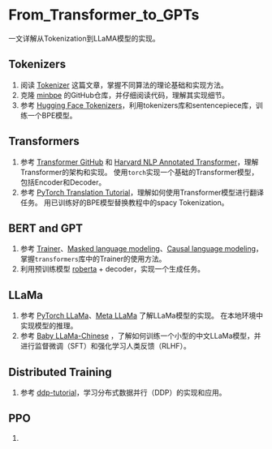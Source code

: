 # From_Transformer_to_GPTs

一文详解从Tokenization到LLaMA模型的实现。

## Tokenizers

1. 阅读 [Tokenizer](https://www.huaxiaozhuan.com/%E5%B7%A5%E5%85%B7/huggingface_transformer/chapters/1_tokenizer.html) 这篇文章，掌握不同算法的理论基础和实现方法。
2. 克隆 [minbpe](https://github.com/karpathy/minbpe) 的GitHub仓库，并仔细阅读代码，理解其实现细节。
3. 参考 [Hugging Face Tokenizers](https://huggingface.co/docs/tokenizers/index)，利用tokenizers库和sentencepiece库，训练一个BPE模型。

## Transformers

1. 参考 [Transformer GitHub](https://github.com/hyunwoongko/transformer) 和 [Harvard NLP Annotated Transformer](https://nlp.seas.harvard.edu/annotated-transformer/)，理解Transformer的架构和实现。 使用`torch`实现一个基础的Transformer模型，包括Encoder和Decoder。
2. 参考 [PyTorch Translation Tutorial](https://pytorch.org/tutorials/beginner/translation_transformer.html)，理解如何使用Transformer模型进行翻译任务。 用已训练好的BPE模型替换教程中的spacy Tokenization。

## BERT and GPT

1. 参考 [Trainer](https://huggingface.co/docs/transformers/model_memory_anatomy)、[Masked language modeling](https://huggingface.co/docs/transformers/tasks/masked_language_modeling)、[Causal language modeling](https://huggingface.co/docs/transformers/tasks/language_modeling)，掌握`transformers`库中的Trainer的使用方法。
2. 利用预训练模型 [roberta](https://huggingface.co/FacebookAI/roberta-base) + decoder，实现一个生成任务。

## LLaMa

1. 参考 [PyTorch LLaMa](https://github.com/hkproj/pytorch-llama)、[Meta LLaMa](https://github.com/meta-llama/llama) 了解LLaMa模型的实现。 在本地环境中实现模型的推理。
2. 参考 [Baby LLaMa-Chinese](https://github.com/DLLXW/baby-llama2-chinese) ，了解如何训练一个小型的中文LLaMa模型，并进行监督微调（SFT）和强化学习人类反馈（RLHF）。


## Distributed Training

1. 参考 [ddp-tutorial](https://github.com/pytorch/examples/blob/main/distributed/ddp-tutorial-series/single_gpu.py)，学习分布式数据并行（DDP）的实现和应用。

## PPO

1. 